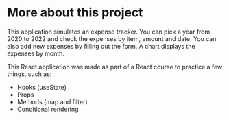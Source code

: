 # More about this project

This application simulates an expense tracker. You can pick a year from 2020 to 2022 and check the expenses by item, amount and date. You can also add new expenses by filling out the form. A chart displays the expenses by month. 

This React application was made as part of a React course to practice a few things, such as:
- Hooks (useState)
- Props
- Methods (map and filter)
- Conditional rendering

